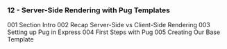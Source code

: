 ### 12 - Server-Side Rendering with Pug Templates
001 Section Intro
002 Recap Server-Side vs Client-Side Rendering
003 Setting up Pug in Express
004 First Steps with Pug
005 Creating Our Base Template